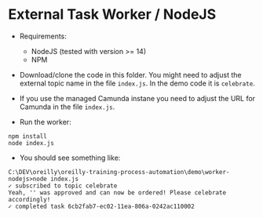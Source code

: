 # External Task Worker / NodeJS

* Requirements:
  * NodeJS (tested with version >= 14)
  * NPM

* Download/clone the code in this folder. You might need to adjust the external topic name in the file `index.js`. In the demo code it is `celebrate`.
* If you use the managed Camunda instane you need to adjust the URL for Camunda in the file `index.js`.

* Run the worker:

```
npm install
node index.js 
```

* You should see something like:

```
C:\DEV\oreilly\oreilly-training-process-automation\demo\worker-nodejs>node index.js
✓ subscribed to topic celebrate
Yeah, '' was approved and can now be ordered! Please celebrate accordingly!
✓ completed task 6cb2fab7-ec02-11ea-806a-0242ac110002
```